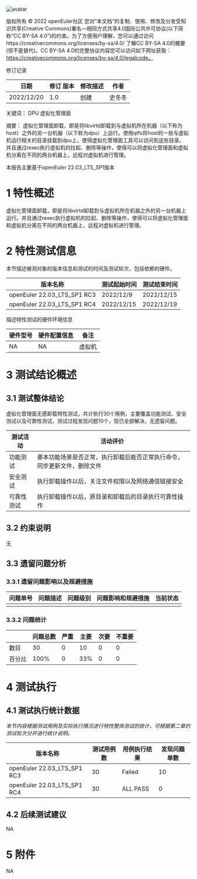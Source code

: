 

![avatar](D:/%E5%B7%A5%E4%BD%9C%E8%AE%B0%E5%BD%95/%E7%89%B9%E6%80%A7%E6%B5%8B%E8%AF%95/images/openEuler.png)

版权所有 © 2022  openEuler社区
 您对“本文档”的复制、使用、修改及分发受知识共享(Creative Commons)署名—相同方式共享4.0国际公共许可协议(以下简称“CC BY-SA 4.0”)的约束。为了方便用户理解，您可以通过访问https://creativecommons.org/licenses/by-sa/4.0/ 了解CC BY-SA 4.0的概要 (但不是替代)。CC BY-SA 4.0的完整协议内容您可以访问如下网址获取：https://creativecommons.org/licenses/by-sa/4.0/legalcode。

修订记录

| 日期       | 修订   版本 | 修改描述 | 作者   |
| ---------- | ----------- | -------- | ------ |
| 2022/12/20 | 1.0         | 创建     | 史冬冬 |

 关键词： DPU 虚拟化管理面 

摘要：
虚拟化管理面卸载，即是将libvirtd卸载到与虚拟机所在机器（以下称为host）之外的另一台机器（以下称为dpu）上运行。使用qtfs将host的一些与虚拟机运行相关的目录挂载到dpu上，使得虚拟化管理面工具可以访问到这些目录。
并且通过rexec执行虚拟机的拉起、删除等操作，使得可以将虚拟化管理面和虚拟机分离在不同的两台机器上，远程对虚拟机进行管理。

本报告主要基于openEuler 22.03_LTS_SP1版本

# 1     特性概述

虚拟化管理面卸载，即是将libvirtd卸载到与虚拟机所在机器之外的另一台机器上运行。并且通过rexec执行虚拟机的拉起、删除等操作，使得可以将虚拟化管理面和虚拟机分离在不同的两台机器上，远程对虚拟机进行管理。 

# 2     特性测试信息

本节描述被测对象的版本信息和测试的时间及测试轮次，包括依赖的硬件。

| 版本名称                    | 测试起始时间 | 测试结束时间 |
| --------------------------- | ------------ | ------------ |
| openEuler 22.03_LTS_SP1 RC3 | 2022/12/9    | 2022/12/15   |
| openEuler 22.03_LTS_SP1 RC4 | 2022/12/15   | 2022/12/19   |

描述特性测试的硬件环境信息

| 硬件型号 | 硬件配置信息 | 备注 |
| -------- | ------------ | ---- |
| NA       | NA           |虚拟机   |

# 3     测试结论概述

## 3.1   测试整体结论

虚拟化管理面无感卸载特性测试，共计执行30个用例，主要覆盖功能测试、安全测试以及可靠性测试，测试过程发现问题10个，现已全部解决，无遗留问题。

| 测试活动   | 活动评价                                                     |
| ---------- | ------------------------------------------------------------ |
| 功能测试   | 基本功能场景是否正常，执行卸载后能否正常执行命令，同步更新文件，删除文件 |
| 安全测试   | 执行卸载操作以后，关注文件权限以及网络通信链接安全 |
| 可靠性测试 | 执行卸载操作以后，原目录和卸载后的目录执行可靠性操作 |

## 3.2   约束说明

无

## 3.3   遗留问题分析

### 3.3.1 遗留问题影响以及规避措施

| 问题单号 | 问题描述 | 问题级别 | 问题影响和规避措施 | 当前状态 |
| -------- | -------- | -------- | ------------------ | -------- |
|          |          |          |                    |          |

### 3.3.2 问题统计

|        | 问题总数 | 严重 | 主要 | 次要 | 不重要 |
| ------ | -------- | ---- | ---- | ---- | ------ |
| 数目   | 30       | 0    | 10    | 0    | 0     |
| 百分比 | 100%     | 0    | 33%   | 0    | 0    |

# 4     测试执行

## 4.1   测试执行统计数据

*本节内容根据测试用例及实际执行情况进行特性整体测试的统计，可根据第二章的测试轮次分开进行统计说明。*

| 版本名称                    | 测试用例数 | 用例执行结果 | 发现问题单数 |
| --------------------------- | ---------- | ------------ | ------------ |
| openEuler 22.03_LTS_SP1 RC3 | 30         | Failed       | 10            |
| openEuler 22.03_LTS_SP1 RC4 | 30         | ALL PASS     | 0            |


## 4.2   后续测试建议

NA

# 5     附件

NA